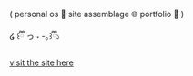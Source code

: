 ( personal os 🌟 site assemblage 🌐 portfolio 📎 )

໒ ꒰ྀི っ ˕ -｡꒱ྀི১

[visit the site here](https://mellyeliu.online)
